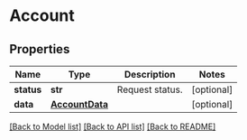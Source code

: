 # Account

## Properties
Name | Type | Description | Notes
------------ | ------------- | ------------- | -------------
**status** | **str** | Request status. | [optional] 
**data** | [**AccountData**](AccountData.md) |  | [optional] 

[[Back to Model list]](../README.md#documentation-for-models) [[Back to API list]](../README.md#documentation-for-api-endpoints) [[Back to README]](../README.md)


